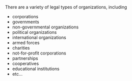 There are a variety of legal types of organizations, including 
- corporations
- governments
- non-governmental organizations
- political organizations
- international organizations
- armed forces
- charities
- not-for-profit corporations
- partnerships
- cooperatives
- educational institutions
- etc...